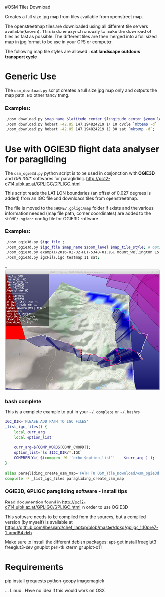 #OSM Tiles Download

Creates a full size jpg map from tiles available from openstreet map. 

The openstreetmap tiles are downloaded using all different tile servers available(known). This is done asynchronously to make the download of tiles as fast as possible. The different tiles are then merged into a full sized map in jpg format to be use in your GPS or computer.

The following map tile styles are allowed : **sat landscape outdoors transport cycle**

# Generic Use
The ```osm_download.py``` script creates a full size jpg map only and outputs the map path. No other fancy thing.

### Examples:
```bash
./osm_download.py $map_name $latitude_center $longitude_center $zoom_level $distance_in_kms_from_lat_lon_center $map_tile_style $output_dir;
./osm_download.py hobart -42.85 147.194824219 14 10 cycle `mktemp -d` | xargs display;
./osm_download.py hobart -42.85 147.194824219 11 30 sat `mktemp -d`;
```


# Use with OGIE3D flight data analyser for paragliding

The ```osm_ogie3d.py``` python script is to be used in conjonction with **OGIE3D** and *GPLIGC** softwares for paragliding. http://pc12-c714.uibk.ac.at/GPLIGC/GPLIGC.html

This script reads the LAT LON boundaries (an offset of 0.027 degrees is added) from an IGC file and downloads tiles from openstreetmap. 

The file is moved to the ```$HOME/.gpligc/map``` folder if exists and the various information
needed (map file path, corner coordinates) are added to the ```$HOME/.ogierc``` config file for OGIE3D software.

### Examples:
 ```bash
 ./osm_ogie3d.py $igc_file ;
 ./osm_ogie3d.py $igc_file $map_name $zoom_level $map_tile_style; # optional arguments
 ./osm_ogie3d.py example/2016-02-02-FLY-5348-01.IGC mount_wellington 15 outdoors | xargs display;
 ./osm_ogie3d.py igcFile.igc testmap 11 sat;
```
-![alt text](example/ogie3d.jpg "ogie3d with elevation and map created with osm_ogie3d.py")		

### bash complete
This is a complete example to put in your ```~/.complete``` or ```~/.bashrs```
```bash
IGC_DIR='PLEASE ADD PATH TO IGC FILES'
_list_igc_files() {
    local curr_arg
    local option_list

    curr_arg=${COMP_WORDS[COMP_CWORD]};
    option_list=`ls $IGC_DIR/*.IGC`
    COMPREPLY=( $(compgen -W '`echo $option_list`' -- $curr_arg ) );
}

alias paragliding_create_osm_map='PATH TO OSM_Tile_Download/osm_ogie3d.py'
complete -F _list_igc_files paragliding_create_osm_map
```

### OGIE3D, GPLIGC paragliding software - install tips
Read documention found in http://pc12-c714.uibk.ac.at/GPLIGC/GPLIGC.html in order to use OGIE3D

This software needs to be compiled from the sources, but a compiled version (by myself) is available at https://github.com/lbesnard/chef_laptop/blob/master/dpkg/gpligc_1.10pre7-1_amd64.deb

Make sure to install the different debian packages:
apt-get install freeglut3 freeglut3-dev gnuplot perl-tk xterm gnuplot-x11



# Requirements
pip install grequests
python-geopy
imagemagick

... Linux . Have no idea if this would work on OSX

